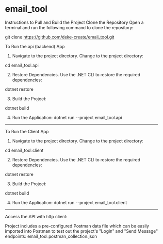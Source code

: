 # email_tool


Instructions to Pull and Build the Project
Clone the Repository
Open a terminal and run the following command to clone the repository:


git clone https://github.com/deke-create/email_tool.git





To Run the api (backend) App

1. Navigate to the project directory. Change to the project directory:

cd email_tool.api

2. Restore Dependencies. Use the .NET CLI to restore the required dependencies:

dotnet restore

3. Build the Project:

dotnet build

4. Run the Application:  dotnet run --project email_tool.api


________________________________________________________________


To Run the Client App

1. Navigate to the project directory. Change to the project directory:

cd email_tool.client

2. Restore Dependencies. Use the .NET CLI to restore the required dependencies:

dotnet restore

3. Build the Project:

dotnet build

4. Run the Application:  dotnet run --project email_tool.client



___________________________________________________



Access the API with http client: 

Project includes a pre-configured Postman data file which can be easily imported into Postman to test out the project's "Login" and "Send Message" endpoints:  email_tool.postman_collection.json 







